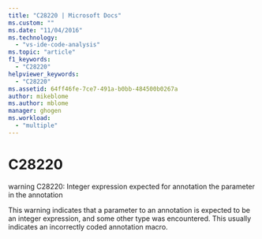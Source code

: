 ```yaml
---
title: "C28220 | Microsoft Docs"
ms.custom: ""
ms.date: "11/04/2016"
ms.technology: 
  - "vs-ide-code-analysis"
ms.topic: "article"
f1_keywords: 
  - "C28220"
helpviewer_keywords: 
  - "C28220"
ms.assetid: 64ff46fe-7ce7-491a-b0bb-484500b0267a
author: mikeblome
ms.author: mblome
manager: ghogen
ms.workload: 
  - "multiple"
---
```

# C28220
warning C28220: Integer expression expected for annotation the parameter in the annotation  
  
 This warning indicates that a parameter to an annotation is expected to be an integer expression, and some other type was encountered. This usually indicates an incorrectly coded annotation macro.